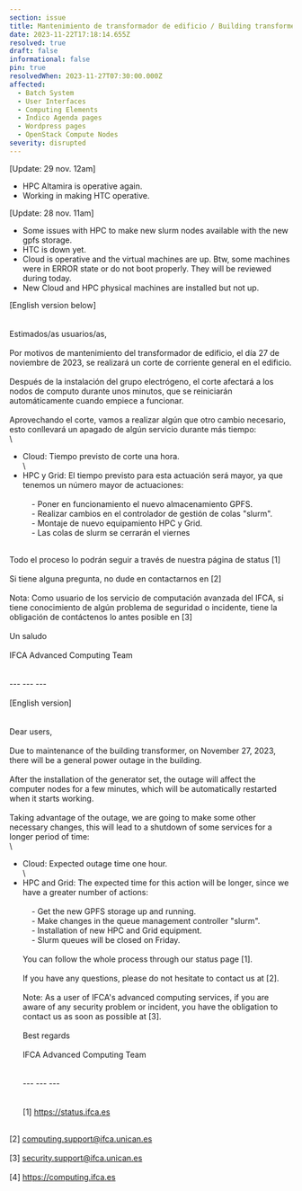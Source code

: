 ```yaml
---
section: issue
title: Mantenimiento de transformador de edificio / Building transformer maintenance
date: 2023-11-22T17:18:14.655Z
resolved: true
draft: false
informational: false
pin: true
resolvedWhen: 2023-11-27T07:30:00.000Z
affected:
  - Batch System
  - User Interfaces
  - Computing Elements
  - Indico Agenda pages
  - Wordpress pages
  - OpenStack Compute Nodes
severity: disrupted
---
```

\[Update: 29 nov. 12am]

* HPC Altamira is operative again.
* Working in making HTC operative.

\[Update: 28 nov. 11am]

* Some issues with HPC to make new slurm nodes available with the new gpfs storage. 
* HTC is down yet. 
* Cloud is operative and the virtual machines are up. Btw, some machines were in ERROR state or do not boot properly. They will be reviewed during today. 
* New Cloud and HPC physical machines are installed but not up. 

\[English version below]\
\
\
Estimados/as usuarios/as,\
\
Por motivos de mantenimiento del transformador de edificio, el día 27 de noviembre de 2023, se realizará un corte de corriente general en el edificio.\
\
Después de la instalación del grupo electrógeno, el corte afectará a los nodos de computo durante unos minutos, que se reiniciarán automáticamente cuando empiece a funcionar.\
\
Aprovechando el corte, vamos a realizar algún que otro cambio necesario, esto conllevará un apagado de algún servicio durante más tiempo:\
\

* Cloud: Tiempo previsto de corte una hora.\
  \
* HPC y Grid: El tiempo previsto para esta actuación será mayor, ya que tenemos un número mayor de actuaciones:\
  \
      - Poner en funcionamiento el nuevo almacenamiento GPFS.\
      - Realizar cambios en el controlador de gestión de colas "slurm".\
      - Montaje de nuevo equipamiento HPC y Grid.\
      - Las colas de slurm se cerrarán el viernes

\
Todo el proceso lo podrán seguir a través de nuestra página de status \[1]\
\
Si tiene alguna pregunta, no dude en contactarnos en \[2]\
\
Nota: Como usuario de los servicio de computación avanzada del IFCA, si tiene conocimiento de algún problema de seguridad o incidente, tiene la obligación de contáctenos lo antes posible en \[3]\
\
Un saludo\
\
IFCA Advanced Computing Team\
\
\
--- --- ---\
\
\[English version]\
\
\
Dear users,\
\
Due to maintenance of the building transformer, on November 27, 2023, there will be a general power outage in the building.\
\
After the installation of the generator set, the outage will affect the computer nodes for a few minutes, which will be automatically restarted when it starts working.\
\
Taking advantage of the outage, we are going to make some other necessary changes, this will lead to a shutdown of some services for a longer period of time:\
\

* Cloud: Expected outage time one hour.\
  \
* HPC and Grid: The expected time for this action will be longer, since we have a greater number of actions:\
  \
      - Get the new GPFS storage up and running.\
      - Make changes in the queue management controller "slurm".\
      - Installation of new HPC and Grid equipment.\
      - Slurm queues will be closed on Friday.\
  \
  You can follow the whole process through our status page \[1].\
  \
  If you have any questions, please do not hesitate to contact us at \[2].\
  \
  Note: As a user of IFCA's advanced computing services, if you are aware of any security problem or incident, you have the obligation to contact us as soon as possible at \[3].\
  \
  Best regards\
  \
  IFCA Advanced Computing Team\
  \
  \
  --- --- ---\
  \
  \
  \[1] <https://status.ifca.es>

\
\[2] computing.support@ifca.unican.es\
\
\[3] security.support@ifca.unican.es\
\
\[4] <https://computing.ifca.es>